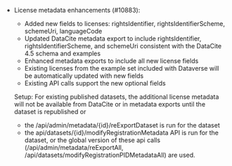 - License metadata enhancements (#10883):
  - Added new fields to licenses: rightsIdentifier, rightsIdentifierScheme, schemeUri, languageCode
  - Updated DataCite metadata export to include rightsIdentifier, rightsIdentifierScheme, and schemeUri consistent with the DataCite 4.5 schema and examples
  - Enhanced metadata exports to include all new license fields
  - Existing licenses from the example set included with Dataverse will be automatically updated with new fields
  - Existing API calls support the new optional fields
  
  Setup: For existing published datasets, the additional license metadata will not be available from DataCite or in metadata exports until the dataset is republished or
  - the /api/admin/metadata/{id}/reExportDataset is run for the dataset
  - the api/datasets/{id}/modifyRegistrationMetadata API is run for the dataset,
   or the global version of these api calls (/api/admin/metadata/reExportAll, /api/datasets/modifyRegistrationPIDMetadataAll) are used. 
  